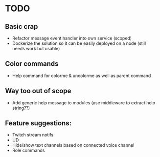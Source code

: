 # TODO

## Basic crap

 - Refactor message event handler into own service (scoped)
 - Dockerize the solution so it can be easily deployed on a node (still needs work but usable)


## Color commands

 - Help command for colorme & uncolorme as well as parent command

## Way too out of scope

 - Add generic help message to modules (use middleware to extract help string??)


## Feature suggestions:

 - Twitch stream notifs
 - UD
 - Hide/show text channels based on connected voice channel
 - Role commands
